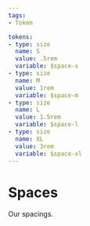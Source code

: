 ```yaml
---
tags:
- Token

tokens:
- type: size
  name: S
  value: .5rem
  variable: $space-s
- type: size
  name: M
  value: 1rem
  variable: $space-m
- type: size
  name: L
  value: 1.5rem
  variable: $space-l
- type: size
  name: XL
  value: 3rem
  variable: $space-xl
---
```

# Spaces

Our spacings.
